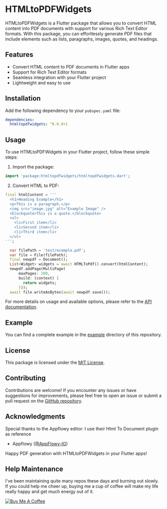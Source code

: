 # HTMLtoPDFWidgets


HTMLtoPDFWidgets is a Flutter package that allows you to convert HTML content into PDF documents with support for various Rich Text Editor formats. With this package, you can effortlessly generate PDF files that include elements such as lists, paragraphs, images, quotes, and headings.

## Features

- Convert HTML content to PDF documents in Flutter apps
- Support for Rich Text Editor formats
- Seamless integration with your Flutter project
- Lightweight and easy to use

## Installation

Add the following dependency to your `pubspec.yaml` file:

```yaml
dependencies:
  htmltopdfwidgets: ^0.0.9+1
```

## Usage

To use HTMLtoPDFWidgets in your Flutter project, follow these simple steps:

1. Import the package:

```dart
import 'package:htmltopdfwidgets/htmltopdfwidgets.dart';
```

2. Convert HTML to PDF:

```dart
final htmlContent = '''
  <h1>Heading Example</h1>
  <p>This is a paragraph.</p>
  <img src="image.jpg" alt="Example Image" />
  <blockquote>This is a quote.</blockquote>
  <ul>
    <li>First item</li>
    <li>Second item</li>
    <li>Third item</li>
  </ul>
''';

  var filePath = 'test/example.pdf';
  var file = File(filePath);
  final newpdf = Document();
  List<Widget> widgets = await HTMLToPdf().convert(htmlContent);
  newpdf.addPage(MultiPage(
      maxPages: 200,
      build: (context) {
        return widgets;
      }));
  await file.writeAsBytes(await newpdf.save());
```

For more details on usage and available options, please refer to the [API documentation](https://pub.dev/documentation/htmltopdfwidgets/latest).

## Example

You can find a complete example in the [example](https://github.com/alihassan143/htmltopdfwidgets/tree/main/example) directory of this repository.

## License

This package is licensed under the [MIT License](https://github.com/alihassan143/htmltopdfwidgets/blob/main/LICENSE).

## Contributing

Contributions are welcome! If you encounter any issues or have suggestions for improvements, please feel free to open an issue or submit a pull request on the [GitHub repository](https://github.com/alihassan143/htmltopdfwidgets).

## Acknowledgments

Special thanks to the Appflowy editor:
I use their Html To Document plugin as reference

- Appflowy ([@AppFlowy-IO](https://github.com/AppFlowy-IO/appflowy-editor))



Happy PDF generation with HTMLtoPDFWidgets in your Flutter apps!

## Help Maintenance

I've been maintaining quite many repos these days and burning out slowly. If you could help me cheer up, buying me a cup of coffee will make my life really happy and get much energy out of it.

<a href="https://www.buymeacoffee.com/alihassan13" target="_blank"><img src="https://www.buymeacoffee.com/assets/img/custom_images/purple_img.png" alt="Buy Me A Coffee" style="height: auto !important;width: auto !important;" ></a>

